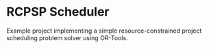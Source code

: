 # RCPSP Scheduler

Example project implementing a simple resource-constrained project scheduling problem solver using OR-Tools.

